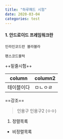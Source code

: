 ```yaml
---
title: "하루패드 시험"
date: 2020-03-04
categories: test
---
```



#### 1. 안드로이드 프레임워크란


`인라인코드란 블라블라`

```
팬스코드블럭
```


++밑줄시험++

| column | column2 |
|--------|--------|
|테이블이다|ㅁㄴㅇㄹ|

==강조==

> 인용구
> 인용구2 (ㅇㅇ)

1. 정렬목록

- 비정렬목록


